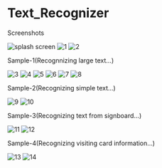 # Text_Recognizer
Screenshots

![splash screen](https://user-images.githubusercontent.com/48117812/87774234-18f1ff00-c846-11ea-944f-b5a1caa852fb.png)
![1](https://user-images.githubusercontent.com/48117812/87774236-18f1ff00-c846-11ea-8c8e-1eb593218d19.png)
![2](https://user-images.githubusercontent.com/48117812/87774237-198a9580-c846-11ea-927e-fe1b7118ef40.png)

Sample-1(Recognnizing large text...)

![3](https://user-images.githubusercontent.com/48117812/87774239-1a232c00-c846-11ea-952b-64fd5828a5e9.png)
![4](https://user-images.githubusercontent.com/48117812/87774243-1abbc280-c846-11ea-832f-de1d14616971.png)
![5](https://user-images.githubusercontent.com/48117812/87774245-1abbc280-c846-11ea-832a-6e626d114542.png)
![6](https://user-images.githubusercontent.com/48117812/87774246-1b545900-c846-11ea-896e-fcaaecd571c6.png)
![7](https://user-images.githubusercontent.com/48117812/87774212-1394b480-c846-11ea-8ad5-149c4169595b.png)
![8](https://user-images.githubusercontent.com/48117812/87774219-155e7800-c846-11ea-8e68-278c2fdc6563.png)

Sample-2(Recognizing simple text...)

![9](https://user-images.githubusercontent.com/48117812/87774220-15f70e80-c846-11ea-8109-d2524b35d5ab.png)
![10](https://user-images.githubusercontent.com/48117812/87774223-168fa500-c846-11ea-8c52-1924bf4f866a.png)

Sample-3(Recognizing text from signboard...)

![11](https://user-images.githubusercontent.com/48117812/87774227-168fa500-c846-11ea-8dae-ffe7a88f6048.png)
![12](https://user-images.githubusercontent.com/48117812/87774230-17283b80-c846-11ea-9531-1b36fbaf86b6.png)

Sample-4(Recognizing visiting card information...)

![13](https://user-images.githubusercontent.com/48117812/87774231-17c0d200-c846-11ea-8d2f-4e8f2fc657d0.png)
![14](https://user-images.githubusercontent.com/48117812/87774233-18596880-c846-11ea-859d-824b49c29b47.png)
